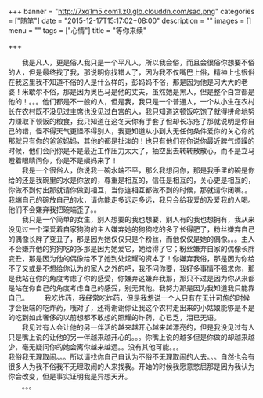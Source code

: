 +++
banner = "http://7xq1m5.com1.z0.glb.clouddn.com/sad.png"
categories = ["随笔"]
date = "2015-12-17T15:17:02+08:00"
description = ""
images = []
menu = ""
tags = ["心情"]
title = "等你来续"

+++

<!--more-->
&emsp;&emsp;我是凡人，更是俗人我只是一个平凡人，所以我会俗，而且会很俗你想要不俗的人，但是最终找了我，那说明你找错人了，因为我不仅嘴巴上俗，精神上也很俗在我这里我不知道不俗的人是什么样的，彭妈妈不俗，那是因为他是习大大的老婆！米歇尔不俗，那是因为奥巴马是他的丈夫，虽然她是黑人，但是整个白宫都是他的！。。。他们都是不一般的人，但是我，我只是一个普通人，一个从小生在农村长在农村既不没见过主席也没见过白宫的人，我只知道这顿饭吃饱了就得拼命地努力赚取下顿饭的粮食，我只知道在这冬天你有手套了但却长冻疮了那就说明是你自己的错，怪不得天气更怪不得别人，我更知道从小到大无任何条件爱你的关心你的那就只有你的爸爸妈妈，其他的都是扯淡的！也只有他们在你说你最近脾气烦躁的时候，他们会问你是不是最近工作压力太大了，抽空出去转转散散心，而不是立马瞪着眼睛问你，你是不是姨妈来了！	
&emsp;&emsp;我是一个很俗人，你说我一碗水端不平，那么我想问你，那是我手里的碗是你给的还是我碗里的水是你放的，尊重是相互的，信任是相互的，关心更是相互的，你做不到付出那就请你做到相互，当你连相互都做不到的时候，那就请你闭嘴。。我端自己的碗放自己的水，请你能走多远走多远，我只会给我爱的及爱我的人喝。他们不会嫌弃我把碗端歪了。。	
&emsp;&emsp;我只是一个简单的女生，别人想要的我也想要，别人有的我也想拥有，我从来没见过一个深爱着自家狗狗的主人嫌弃她的狗狗吃的多了长得肥了，粉丝嫌弃自己的偶像长胖了变丑了，那是因为她仅仅只是个粉丝，而他仅仅是她的偶像。。。主人不会嫌弃他的狗狗吃的多那是因为她爱它，她给得了它；粉丝嫌弃自家的偶像长胖变丑，那是因为他的偶像给不了她到处炫耀的资本了！你嫌弃我俗，那是因为你给不了又或是不想给你认为的家人之外的吧，我不问你要，我好多事情不强求你，那是我站在你的角度考虑了你的感受，你嫌弃这嫌弃我那，那只不过是因为你从来都是站在你自己的角度考虑自己的感受，别无其他。我努力那是因为我知道我只能靠自己。
&emsp;&emsp;我吃炸药，我经常吃炸药，但是我想说一个人只有在无计可施的时候才会极端的吃炸药，哦对了，还得谢谢你让我这个农村走出来的小姑娘能够是不是的吃到如此奢侈的以前想都不敢想的照耀的炸药，心已乏，泪已无语。    
&emsp;&emsp;我见过有人会让他的另一伴活的越来越开心越来越漂亮的，但是我没见过有人只是嘴上说的让他的另一伴越来越开心的。。。你嘴上说的越多但是你做的却越来越少，毫无疑问你的她会离你越来越远。。没有其他可能。。。    
我俗我无理取闹。。。所以请找你自己自认为不俗不无理取闹的人去。。。自然也会有很多人为我不俗我不无理取闹的人来找我。开始的时候我愿意憋屈那是因为我认为你会改变，但是事实证明我是异想天开。    
&emsp;&emsp;。。。
